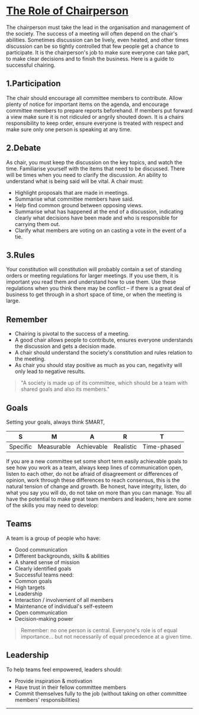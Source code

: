 ﻿
# [The Role of Chairperson](https://www.bics.ie/)

The chairperson must take the lead in the organisation and management of the society. The success of a meeting will often depend on the chair's abilities. Sometimes discussion can be lively, even heated, and other times discussion can be so tightly controlled that few people get a chance to participate. It is the chairperson's job to make sure everyone can take part, to make clear decisions and to finish the business. Here is a guide to successful chairing.

## 1.Participation

The chair should encourage all committee members to contribute. Allow plenty of notice for important items on the agenda, and encourage committee members to prepare reports beforehand. If members put forward a view make sure it is not ridiculed or angrily shouted down. It is a chairs responsibility to keep order, ensure everyone is treated with respect and make sure only one person is speaking at any time.

## 2.Debate

As chair, you must keep the discussion on the key topics, and watch the time.  Familiarise yourself with the items that need to be discussed. There will be times when you need to clarify the discussion. An ability to understand what is being said will be vital. A chair must:

- Highlight proposals that are made in meetings.
- Summarise what committee members have said.
- Help find common ground between opposing views.
- Summarise what has happened at the end of a discussion, indicating clearly what decisions have been made and who is responsible for carrying them out.
- Clarify what members are voting on an casting a vote in the event of a tie.

## 3.Rules

Your constitution will constitution will probably contain a set of standing orders or meeting regulations for larger meetings. If you use them, it is important you read them and understand how to use them. Use these regulations when you think there may be conflict – if there is a great deal of business to get through in a short space of time, or when the meeting is large.

## Remember

- Chairing is pivotal to the success of a meeting.
- A good chair allows people to contribute, ensures everyone understands the discussion and gets a decision made.
- A chair should understand the society's constitution and rules relation to the meeting.
- As chair you should stay positive as much as you can, negativity will only lead to negative results.

> "A society is made up of its committee, which should be a team with shared goals and also its members."

## Goals

Setting your goals, always think SMART,

| S        | M          | A          | R         | T           |
|----------|------------|------------|-----------|-------------|
| Specific | Measurable | Achievable | Realistic | Time-phased |

If you are a new committee set some short term easily achievable goals to see how you work as a team, always keep lines of communication open, listen to each other, do not be afraid of disagreement or differences of opinion, work through these differences to reach consensus, this is the natural tension of change and growth.  Be honest, have integrity, listen, do what you say you will do, do not take on more than you can manage. You all have the potential to make great team members and leaders; here are some of the skills you may need to develop:

## Teams

A team is a group of people who have:

- Good communication
- Different backgrounds, skills & abilities
- A shared sense of mission
- Clearly identified goals
- Successful teams need:
- Common goals
- High targets
- Leadership
- Interaction / involvement of all members
- Maintenance of individual's self-esteem
- Open communication
- Decision-making power

> Remember: no one person is central. Everyone's role is of equal importance... but not necessarily of equal precedence at a given time.

## Leadership

To help teams feel empowered, leaders should:

- Provide inspiration & motivation
- Have trust in their fellow committee members
- Commit themselves fully to the job (without taking on other committee members' responsibilities)

---

